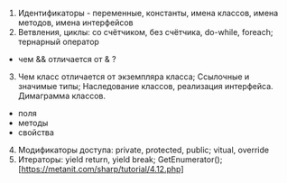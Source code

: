 1. Идентификаторы - переменные, константы, имена классов, имена методов, имена интерфейсов  
2. Ветвления, циклы: со счётчиком, без счётчика, do-while, foreach; тернарный оператор  
- чем && отличается от & ?  
3. Чем класс отличается от экземпляра класса; Ссылочные и значимые типы; 
Наследование классов, реализация интерфейса.
Димаграмма классов.
- поля  
- методы  
- свойства  
4. Модификаторы доступа: private, protected, public; vitual, override  
5. Итераторы: yield return, yield break; GetEnumerator(); [https://metanit.com/sharp/tutorial/4.12.php]  

